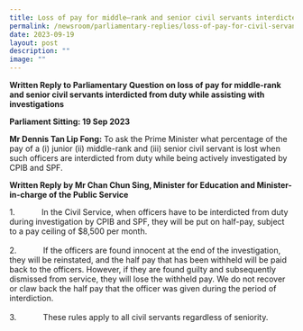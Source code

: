 ```yaml
---
title: Loss of pay for middle–rank and senior civil servants interdicted from duty
permalink: /newsroom/parliamentary-replies/loss-of-pay-for-civil-servants-interdicted-from-duty/
date: 2023-09-19
layout: post
description: ""
image: ""
---
```

<b>Written Reply to Parliamentary Question on loss of pay for middle-rank and senior civil servants interdicted from duty while assisting with investigations</b>

<b>Parliament Sitting: 19 Sep 2023</b>

<b>Mr Dennis Tan Lip Fong:</b> To ask the Prime Minister what percentage of the pay of a (i) junior (ii) middle-rank and (iii) senior civil servant is lost when such officers are interdicted from duty while being actively investigated by CPIB and SPF.

<b>Written Reply by Mr Chan Chun Sing, Minister for Education and Minister-in-charge of the Public Service</b>

1.&nbsp;&nbsp;&nbsp;&nbsp;&nbsp;&nbsp;&nbsp;&nbsp;&nbsp;&nbsp;&nbsp;&nbsp;In the Civil Service, when officers have to be interdicted from duty during investigation by CPIB and SPF, they will be put on half-pay, subject to a pay ceiling of $8,500 per month.
<br><br>
2.&nbsp;&nbsp;&nbsp;&nbsp;&nbsp;&nbsp;&nbsp;&nbsp;&nbsp;&nbsp;&nbsp;&nbsp;If the officers are found innocent at the end of the investigation, they will be reinstated, and the half pay that has been withheld will be paid back to the officers. However, if they are found guilty and subsequently dismissed from service, they will lose the withheld pay. We do not recover or claw back the half pay that the officer was given during the period of interdiction.
<br><br>
3.&nbsp;&nbsp;&nbsp;&nbsp;&nbsp;&nbsp;&nbsp;&nbsp;&nbsp;&nbsp;&nbsp;&nbsp;These rules apply to all civil servants regardless of seniority.
<br><br>